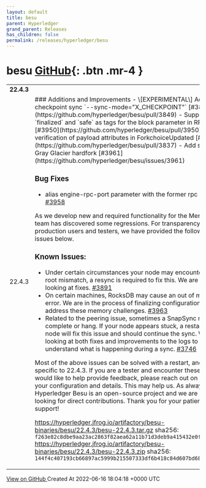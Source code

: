 ```yaml
---
layout: default
title: besu
parent: Hyperledger
grand_parent: Releases
has_children: false
permalink: /releases/hyperledger/besu
---
```


# besu <span class="fs-3 right-align">[GitHub](https://github.com/hyperledger/besu){: .btn .mr-4 }</span>


<div>
    <table>
        <tr>
            <td colspan="2">
                <b>
                    22.4.3
                </b>
            </td>
        </tr>
        <tr>
            <td>
                <span class="chip">
                    22.4.3
                </span>
            </td>
            <td>
                ### Additions and Improvements
- \[EXPERIMENTAL\] Add checkpoint sync `--sync-mode="X_CHECKPOINT"` [#3849](https://github.com/hyperledger/besu/pull/3849)
- Support `finalized` and `safe` as tags for the block parameter in RPC APIs [#3950](https://github.com/hyperledger/besu/pull/3950)
- Added verification of payload attributes in ForkchoiceUpdated [#3837](https://github.com/hyperledger/besu/pull/3837)
- Add support for Gray Glacier hardfork [#3961](https://github.com/hyperledger/besu/issues/3961)

### Bug Fixes
- alias engine-rpc-port parameter with the former rpc param name [#3958](https://github.com/hyperledger/besu/pull/3958)

As we develop new and required functionality for the Merge, the team has discovered some regressions. For transparency for our production users and testers, we have provided the following known issues below.

### Known Issues:

- Under certain circumstances your node may encounter a state root mismatch, a resync is required to fix this. We are actively looking at fixes. [#3891](https://github.com/hyperledger/besu/issues/3891)
- On certain machines, RocksDB may cause an out of memory error. We are in the process of finalizing configuration changes to address these memory challenges. [#3963](https://github.com/hyperledger/besu/pull/3963)
- Related to the peering issue, sometimes a SnapSync may fail to complete or hang. If your node appears stuck, a restart of the node will fix this issue and should continue the sync. We are looking at both fixes and improvements to the logs to help users understand what is happening during a sync. [#3746](https://github.com/hyperledger/besu/issues/3746)

Most of the above issues can be solved with a restart, and are not specific to 22.4.3. If you are a tester and encounter these bugs and would like to help provide feedback, please reach out on Discord with your configuration and details. This may help us. As always, Hyperledger Besu is an open-source project and we are always looking for direct contributions. Thank you for your patience and support!

https://hyperledger.jfrog.io/artifactory/besu-binaries/besu/22.4.3/besu-22.4.3.tar.gz
sha256: `f263e82c8dbe9aa23ac2863f82aea62a11b71d3deb9a415432e0fa604ff4a77c`
https://hyperledger.jfrog.io/artifactory/besu-binaries/besu/22.4.3/besu-22.4.3.zip
sha256: `144f4c407193cb66897ac5999b215507333df6b418c84d607bd68e16a179ab64`
            </td>
        </tr>
    </table>
    <a href="https://github.com/hyperledger/besu/releases/tag/22.4.3" class=".btn">
        View on GitHub
    </a>
    <span class="right-align">
        Created At 2022-06-16 18:04:18 +0000 UTC
    </span>
</div>

